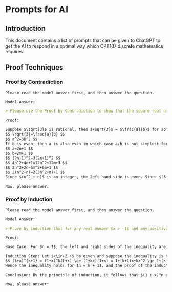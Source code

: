 # Prompts for AI

## Introduction

This document contains a list of prompts that can be given to ChatGPT to get the AI to respond in a optimal way which CPT107 discrete mathematics requires.

## Proof Techniques

### Proof by Contradiction

```markdown
Please read the model answer first, and then answer the question.

Model Answer:

> Please use the Proof by Contradiction to show that the square root of 3 is irrational.

Proof:

Suppose $\sqrt{3}$ is rational, then $\sqrt{3}$ = $\frac{a}{b}$ for some (a,b) suppose we have $\frac{a}{b}$ in simplest form.
$$ \sqrt{3}=\frac{a}{b} $$
$$ a^2=3b^2 $$
If b is even, then a is also even in which case a/b is not simplest form. If b is odd then a is also odd. Therefore:
$$ a=2n+1 $$
$$ b=2m+1 $$
$$ (2n+1)^2=3(2m+1)^2 $$
$$ 4n^2+4n+1=12m^2+12m+3 $$
$$ 2n^2+2n=6m^2+6m+1 $$
$$ 2(n^2+n)=2(3m^2+m)+1 $$
Since $(n^2 + n)$ is an integer, the left hand side is even. Since $(3m^2+m)$ is an integer, the right hand side is odd and we have found a contradiction. Therefore our hypothesis is false.

Now, please answer:

```

### Proof by Induction

```markdown
Please read the model answer first, and then answer the question.

Model Answer:

> Prove by induction that for any real number $x > −1$ and any positive integer $n$, $(1 + x)^n ≥ 1 + nx$.

Proof:

Base Case: For $n = 1$, the left and right sides of the inequality are both $1 + x$, so the inequality holds.

Induction Step: Let $k\in\Z_+$ be given and suppose the inequality is true for $n = k$. We have
$$ (1+x)^{k+1} = (1+x)^k(1+x) \ge (1+kx)(1+x) = 1+(k+1)x+kx^2 \ge 1+(k+1)x $$
Hence the inequality holds for $n = k + 1$, and the proof of the induction step is complete.

Conclusion: By the principle of induction, it follows that $(1 + x)^n ≥ 1 + nx$ holds for all $n\in\Z_+$.

Now, please answer:

```
